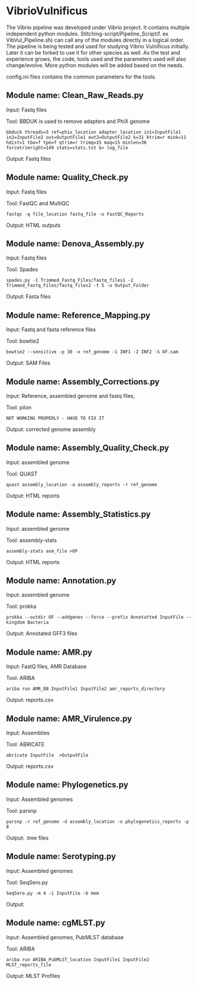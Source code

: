 # VibrioVulnificus
The Vibrio pipeline was developed under Vibrio project. It contains multiple independent python modules. Stitching-script/Pipeline_Script(f. ex VibVul_Pipeline.sh) can call any of the modules directly in a logical order. The pipeline is being tested and used for studying Vibrio Vulnificus initially. Later it can be forked to use it for other species as well. As the test and experience grows, the code, tools used and the parameters used will also change/evolve. More python modules will be added based on the needs.

config.ini files contains the common parameters for the tools.

## Module name: Clean_Raw_Reads.py
_Input:_ Fastq files

Tool: BBDUK is used to remove adapters and PhiX genome
```
bbduck threads=5 ref=phix_location adapter_location in1=InputFile1 in2=InputFile2 out=OutputFile1 out2=OutputFile2 k=31 ktrim=r mink=11 hdist=1 tbo=f tpe=f qtrim=r trimq=15 maq=15 minlen=36 forcetrimright=149 stats=stats.txt &> log_file
```

Output: Fastq files

## Module name: Quality_Check.py
Input: Fastq files

Tool: FastQC and MultiQC
```
fastqc -q file_location fastq_file -o FastQC_Reports
```
Output: HTML outputs

## Module name: Denova_Assembly.py
Input: Fastq files

Tool: Spades
```
spades.py -1 Trimmed_Fastq_Files/fastq_files1 -2 Trimmed_Fastq_Files/fastq_files2 -t 5 -o Output_Folder
```
Output: Fasta files

## Module name: Reference_Mapping.py
Input: Fastq and fasta reference files

Tool: bowtie2
```
bowtie2 --sensitive -p 30 -x ref_genome -1 INF1 -2 INF2 -S OF.sam
```
Output: SAM Files

## Module name: Assembly_Corrections.py
Input: Reference, assembled genome and fastq files,

Tool: pilon
```
NOT WORKING PROPERLY - HAVE TO FIX IT
```

Output: corrected genome assembly

## Module name: Assembly_Quality_Check.py
Input: assembled genome

Tool: QUAST

```
quast assembly_location -o assembly_reports -r ref_genome
```
Output: HTML reports

## Module name: Assembly_Statistics.py
Input: assembled genome

Tool: assembly-stats
```
assembly-stats asm_file >OF
```
Output: HTML reports

## Module name: Annotation.py
Input: assembled genome

Tool: prokka
```
prokka --outdir OF --addgenes --force --prefix Annotatted InputFile --kingdom Bacteria
```
Output: Annotated GFF3 files

## Module name: AMR.py
Input: FastQ files, AMR Database

Tool: ARIBA
```
ariba run AMR_DB InputFile1 InputFile2 amr_reports_directory
```
Output: reports.csv

## Module name: AMR_Virulence.py
Input: Assemblies

Tool: ABRICATE
```
abricate InputFile  >OutputFile
```
Output: reports.csv

## Module name: Phylogenetics.py
Input: Assembled genomes

Tool: parsnp
```
parsnp -r ref_genome -d assembly_location -o phylogenetics_reports -p 8
```
Output: .tree files

## Module name: Serotyping.py
Input: Assembled genomes

Tool: SeqSero.py
```
SeqSero.py -m 4 -i InputFile -b mem
```
Output:

## Module name: cgMLST.py
Input: Assembled genomes, PubMLST database

Tool: ARIBA

```
ariba run ARIBA_PubMLST_location InputFile1 InputFile2 MLST_reports_file
````
Output: MLST Profiles
